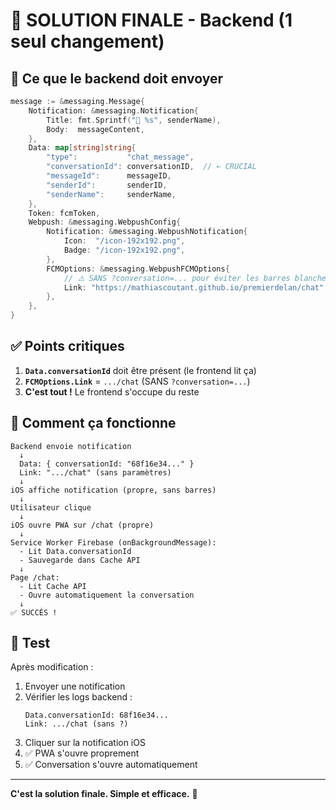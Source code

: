 # 🎯 SOLUTION FINALE - Backend (1 seul changement)

## 📝 Ce que le backend doit envoyer

```go
message := &messaging.Message{
    Notification: &messaging.Notification{
        Title: fmt.Sprintf("💬 %s", senderName),
        Body:  messageContent,
    },
    Data: map[string]string{
        "type":           "chat_message",
        "conversationId": conversationID,  // ← CRUCIAL
        "messageId":      messageID,
        "senderId":       senderID,
        "senderName":     senderName,
    },
    Token: fcmToken,
    Webpush: &messaging.WebpushConfig{
        Notification: &messaging.WebpushNotification{
            Icon:  "/icon-192x192.png",
            Badge: "/icon-192x192.png",
        },
        FCMOptions: &messaging.WebpushFCMOptions{
            // ⚠️ SANS ?conversation=... pour éviter les barres blanches iOS
            Link: "https://mathiascoutant.github.io/premierdelan/chat",
        },
    },
}
```

## ✅ Points critiques

1. **`Data.conversationId`** doit être présent (le frontend lit ça)
2. **`FCMOptions.Link`** = `.../chat` (SANS `?conversation=...`)
3. **C'est tout !** Le frontend s'occupe du reste

## 🔄 Comment ça fonctionne

```
Backend envoie notification
  ↓
  Data: { conversationId: "68f16e34..." }
  Link: ".../chat" (sans paramètres)
  ↓
iOS affiche notification (propre, sans barres)
  ↓
Utilisateur clique
  ↓
iOS ouvre PWA sur /chat (propre)
  ↓
Service Worker Firebase (onBackgroundMessage):
  - Lit Data.conversationId
  - Sauvegarde dans Cache API
  ↓
Page /chat:
  - Lit Cache API
  - Ouvre automatiquement la conversation
  ↓
✅ SUCCÈS !
```

## 🧪 Test

Après modification :

1. Envoyer une notification
2. Vérifier les logs backend :
   ```
   Data.conversationId: 68f16e34...
   Link: .../chat (sans ?)
   ```
3. Cliquer sur la notification iOS
4. ✅ PWA s'ouvre proprement
5. ✅ Conversation s'ouvre automatiquement

---

**C'est la solution finale. Simple et efficace.** 🎯

